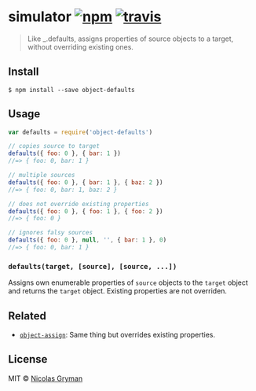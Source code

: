 # simulator [![npm][npm-image]][npm-url] [![travis][travis-image]][travis-url]

[npm-image]: https://img.shields.io/npm/v/object-defaults.svg?style=flat
[npm-url]: https://npmjs.org/package/object-defaults
[travis-image]: https://img.shields.io/travis/ngryman/object-defaults.svg?style=flat
[travis-url]: https://travis-ci.org/ngryman/object-defaults

> Like _.defaults, assigns properties of source objects to a target, without overriding existing ones.


## Install

```
$ npm install --save object-defaults
```


## Usage

```js
var defaults = require('object-defaults')

// copies source to target
defaults({ foo: 0 }, { bar: 1 })
//=> { foo: 0, bar: 1 }

// multiple sources
defaults({ foo: 0 }, { bar: 1 }, { baz: 2 })
//=> { foo: 0, bar: 1, baz: 2 }

// does not override existing properties
defaults({ foo: 0 }, { foo: 1 }, { foo: 2 })
//=> { foo: 0 }

// ignores falsy sources
defaults({ foo: 0 }, null, '', { bar: 1 }, 0)
//=> { foo: 0, bar: 1 }
```


### `defaults(target, [source], [source, ...])`

Assigns own enumerable properties of `source` objects to the `target` object and returns the
`target` object. Existing properties are not overriden.


## Related

- [`object-assign`](https://github.com/sindresorhus/object-assign): Same thing but overrides existing properties.


## License

MIT © [Nicolas Gryman](http://ngryman.sh)
